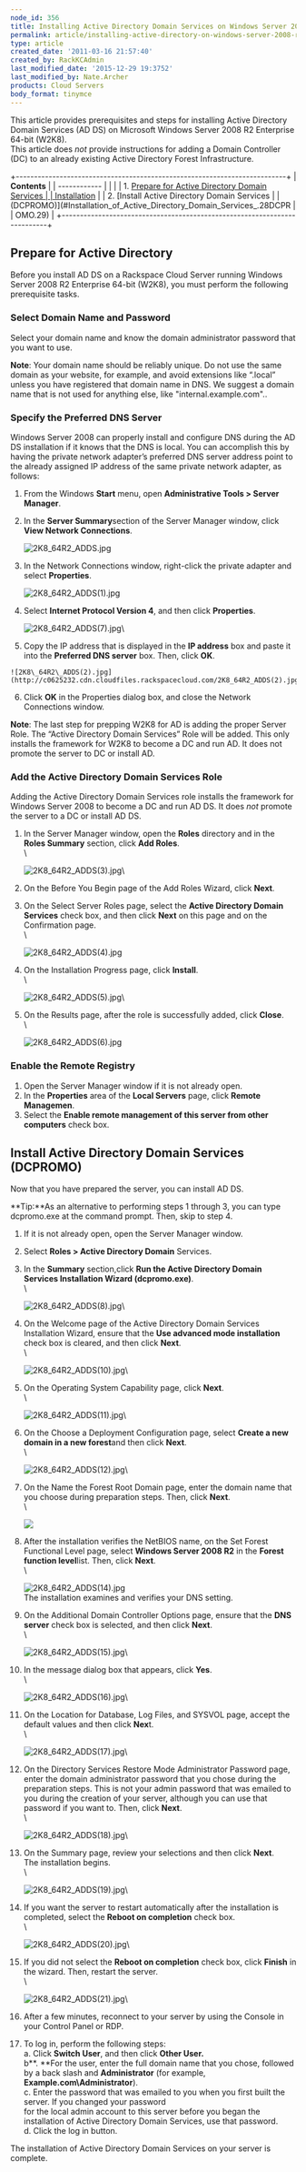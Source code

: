 ```yaml
---
node_id: 356
title: Installing Active Directory Domain Services on Windows Server 2008 R2 Enterprise 64-bit
permalink: article/installing-active-directory-on-windows-server-2008-r2-enterprise-64-bit
type: article
created_date: '2011-03-16 21:57:40'
created_by: RackKCAdmin
last_modified_date: '2015-12-29 19:3752'
last_modified_by: Nate.Archer
products: Cloud Servers
body_format: tinymce
---
```


This article provides prerequisites and steps for installing Active
Directory Domain Services (AD DS) on Microsoft Windows Server 2008 R2
Enterprise 64-bit (W2K8).\
 This article does *not* provide instructions for adding a Domain
Controller (DC) to an already existing Active Directory Forest
Infrastructure.

+--------------------------------------------------------------------------+
| **Contents**                                                             |
| ------------                                                             |
|                                                                          |
| 1.  [Prepare for Active Directory Domain Services                        |
|     Installation](#Preparation_for_Active_Directory)                     |
| 2.  [Install Active Directory Domain Services                            |
|     (DCPROMO)](#Installation_of_Active_Directory_Domain_Services_.28DCPR |
| OMO.29)                                                                  |
+--------------------------------------------------------------------------+

Prepare for Active Directory
----------------------------

Before you install AD DS on a Rackspace Cloud Server running Windows
Server 2008 R2 Enterprise 64-bit (W2K8), you must perform the following
prerequisite tasks.

### Select Domain Name and Password

Select your domain name and know the domain administrator password that
you want to use.

**Note**: Your domain name should be reliably unique.  Do not use the
same domain as your website, for example, and avoid extensions like
&ldquo;.local&rdquo; unless you have registered that domain name in DNS.  We suggest
a domain name that is not used for anything else, like
"internal.example.com"..

### Specify the Preferred DNS Server

Windows Server 2008 can properly install and configure DNS during the AD
DS installation if it knows that the DNS is local. You can accomplish
this by having the private network adapter&rsquo;s preferred DNS server
address point to the already assigned IP address of the same private
network adapter, as follows:

1.  From the Windows **Start** menu, open **Administrative Tools \>
    Server Manager**.
2.  In the **Server Summary**section of the Server Manager window, click
    **View Network Connections**.

    ![2K8\_64R2\_ADDS.jpg](http://c0625232.cdn.cloudfiles.rackspacecloud.com/2K8_64R2_ADDS.jpg)

3.  In the Network Connections window, right-click the private adapter
    and select **Properties**.

    ![2K8\_64R2\_ADDS(1).jpg](http://c0625232.cdn.cloudfiles.rackspacecloud.com/2K8_64R2_ADDS(1).jpg)

4.  Select **Internet Protocol Version 4**, and then
    click **Properties**.

    ![2K8\_64R2\_ADDS(7).jpg](http://c0625232.cdn.cloudfiles.rackspacecloud.com/2K8_64R2_ADDS(7).jpg)\
      

5.   Copy the IP address that is displayed in the **IP address** box and
    paste it into the **Preferred DNS server** box. Then, click **OK**.

    ![2K8\_64R2\_ADDS(2).jpg](http://c0625232.cdn.cloudfiles.rackspacecloud.com/2K8_64R2_ADDS(2).jpg)

6.  Click **OK** in the Properties dialog box, and close the Network
    Connections window.

**Note**: The last step for prepping W2K8 for AD is adding the proper
Server Role. The &ldquo;Active Directory Domain Services&rdquo; Role will be added.
This only installs the framework for W2K8 to become a DC and run AD. It
does not promote the server to DC or install AD.

### Add the Active Directory Domain Services Role

Adding the Active Directory Domain Services role installs the framework
for Windows Server 2008 to become a DC and run AD DS. It does *not*
promote the server to a DC or install AD DS.

1.  In the Server Manager window, open the **Roles** directory and in
    the **Roles Summary** section, click **Add Roles**.\
     \

    ![2K8\_64R2\_ADDS(3).jpg](http://c0625232.cdn.cloudfiles.rackspacecloud.com/2K8_64R2_ADDS(3).jpg)\
      
2.  On the Before You Begin page of the Add Roles Wizard, click
    **Next**.
3.  On the Select Server Roles page, select the **Active Directory
    Domain Services** check box, and then click **Next** on this page
    and on the Confirmation page.\
     \

    ![2K8\_64R2\_ADDS(4).jpg](http://c0625232.cdn.cloudfiles.rackspacecloud.com/2K8_64R2_ADDS(4).jpg)

4.  On the Installation Progress page, click **Install**. \
     \

    ![2K8\_64R2\_ADDS(5).jpg](http://c0625232.cdn.cloudfiles.rackspacecloud.com/2K8_64R2_ADDS(5).jpg)\
      
5.  On the Results page, after the role is successfully added, click
    **Close**. \
     \

    ![2K8\_64R2\_ADDS(6).jpg](http://c0625232.cdn.cloudfiles.rackspacecloud.com/2K8_64R2_ADDS(6).jpg)

### Enable the Remote Registry

1.  Open the Server Manager window if it is not already open. 
2.  In the **Properties** area of the **Local Servers** page, click
    **Remote Managemen**. 
3.  Select the **Enable remote management of this server from other
    computers** check box.

Install Active Directory Domain Services (DCPROMO)
--------------------------------------------------

Now that you have prepared the server, you can install AD DS.

**Tip:**As an alternative to performing steps 1 through 3, you can type
dcpromo.exe at the command prompt. Then, skip to step 4.

1.  If it is not already open, open the Server Manager window.
2.  Select **Roles \> Active Directory Domain** Services.
3.  In the **Summary** section,click **Run the Active Directory Domain
    Services Installation Wizard (dcpromo.exe)**.\
     \

    ![2K8\_64R2\_ADDS(8).jpg](http://c0625232.cdn.cloudfiles.rackspacecloud.com/2K8_64R2_ADDS(8).jpg)\
      
4.  On the Welcome page of the Active Directory Domain Services
    Installation Wizard, ensure that the **Use advanced mode
    installation** check box is cleared, and then click **Next**. \
     \

    ![2K8\_64R2\_ADDS(10).jpg](http://c0625232.cdn.cloudfiles.rackspacecloud.com/2K8_64R2_ADDS(10).jpg)\
      

5.  On the Operating System Capability page, click **Next**.\
     \

    ![2K8\_64R2\_ADDS(11).jpg](http://c0625232.cdn.cloudfiles.rackspacecloud.com/2K8_64R2_ADDS(11).jpg)\
      

6.  On the Choose a Deployment Configuration page, select **Create a new
    domain in a new forest**and then click **Next**.\
     \

    ![2K8\_64R2\_ADDS(12).jpg](http://c0625232.cdn.cloudfiles.rackspacecloud.com/2K8_64R2_ADDS(12).jpg)\
      

7.  On the Name the Forest Root Domain page, enter the domain name that
    you choose during preparation steps. Then, click **Next**.\
     \

    ![](/knowledge_center/sites/default/files/field/image/Internalexamplepic.png)

8.  After the installation verifies the NetBIOS name, on the Set Forest
    Functional Level page, select **Windows Server 2008 R2** in the
    **Forest function level**list. Then, click **Next**.\
     \

    ![2K8\_64R2\_ADDS(14).jpg](http://c0625232.cdn.cloudfiles.rackspacecloud.com/2K8_64R2_ADDS(14).jpg)\
     The installation examines and verifies your DNS setting.

9.  On the Additional Domain Controller Options page, ensure that the
    **DNS server** check box is selected, and then click **Next**. \
     \

    ![2K8\_64R2\_ADDS(15).jpg](http://c0625232.cdn.cloudfiles.rackspacecloud.com/2K8_64R2_ADDS(15).jpg)\
      

10. In the message dialog box that appears, click **Yes**.\
     \

    ![2K8\_64R2\_ADDS(16).jpg](http://c0625232.cdn.cloudfiles.rackspacecloud.com/2K8_64R2_ADDS(16).jpg)\
      

11. On the Location for Database, Log Files, and SYSVOL page, accept the
    default values and then click **Nex**t. \
     \

    ![2K8\_64R2\_ADDS(17).jpg](http://c0625232.cdn.cloudfiles.rackspacecloud.com/2K8_64R2_ADDS(17).jpg)\
      

12. On the Directory Services Restore Mode Administrator Password page,
    enter the domain administrator password that you chose during the
    preparation steps. This is not your admin password that was emailed
    to you during the creation of your server, although you can use that
    password if you want to. Then, click **Next**.\
     \

    ![2K8\_64R2\_ADDS(18).jpg](http://c0625232.cdn.cloudfiles.rackspacecloud.com/2K8_64R2_ADDS(18).jpg)\
      

13. On the Summary page, review your selections and then click
    **Next**.\
     The installation begins.\
     \

    ![2K8\_64R2\_ADDS(19).jpg](http://c0625232.cdn.cloudfiles.rackspacecloud.com/2K8_64R2_ADDS(19).jpg)\
      

14. If you want the server to restart automatically after the
    installation is completed, select the **Reboot on completion** check
    box.\
     \

    ![2K8\_64R2\_ADDS(20).jpg](http://c0625232.cdn.cloudfiles.rackspacecloud.com/2K8_64R2_ADDS(20).jpg)\
      

15. If you did not select the **Reboot on completion** check box,
    click **Finish** in the wizard. Then, restart the server. \
     \

    ![2K8\_64R2\_ADDS(21).jpg](http://c0625232.cdn.cloudfiles.rackspacecloud.com/2K8_64R2_ADDS(21).jpg)\
      

16. After a few minutes, reconnect to your server by using the Console
    in your Control Panel or RDP.

17. To log in, perform the following steps:\
         a.  Click **Switch User**, and then click **Other User.**\
         b**. **For the user, enter the full domain name that you chose,
    followed by a back slash and **Administrator** (for
    example, **Example.com\\Administrator**).\
         c.  Enter the password that was emailed to you when you first
    built the server. If you changed your password\
               for the local admin account to this server before you
    began the installation of Active Directory Domain Services, use that
    password.\
         d.  Click the log in button.

The installation of Active Directory Domain Services on your server is
complete.

 

